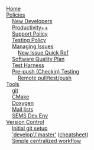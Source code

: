 <!-- NOTE: This sidebar is using two spaces after each line to force a newline.  Then we use four HTML spaces to indent.  This allows us to avoid using list bullets which take up valuable horizontal space.  The end result is a very compact sidebar. -->

[Home](https://github.com/trilinos/Trilinos/wiki)  
[Policies](https://github.com/trilinos/Trilinos/wiki/POLICIES)  
&nbsp;&nbsp;&nbsp;&nbsp;[New Developers](https://github.com/trilinos/Trilinos/wiki/New-Trilinos-Developers)  
&nbsp;&nbsp;&nbsp;&nbsp;[Productivity++](https://github.com/trilinos/Trilinos/wiki/Productivity---Initiative)  
&nbsp;&nbsp;&nbsp;&nbsp;[Support Policy](https://github.com/trilinos/Trilinos/wiki/Trilinos-Support-Policy)  
&nbsp;&nbsp;&nbsp;&nbsp;[Testing Policy](https://github.com/trilinos/Trilinos/wiki/Trilinos-Testing-Policy)  
&nbsp;&nbsp;&nbsp;&nbsp;[Managing Issues](https://github.com/trilinos/Trilinos/wiki/Managing-Trilinos-Project-Issues)  
&nbsp;&nbsp;&nbsp;&nbsp;&nbsp;&nbsp;&nbsp;&nbsp;[New Issue Quick Ref](https://github.com/trilinos/Trilinos/wiki/New-Issue-Cheat-Sheet)  
&nbsp;&nbsp;&nbsp;&nbsp;[Software Quality Plan](https://github.com/trilinos/Trilinos/wiki/Software-Quality-Plan)  
&nbsp;&nbsp;&nbsp;&nbsp;[Test Harness](https://github.com/trilinos/Trilinos/wiki/Policies--%7C-Testing)  
&nbsp;&nbsp;&nbsp;&nbsp;[Pre-push (Checkin) Testing](https://github.com/trilinos/Trilinos/wiki/Policies-%7C-Safe-Checkin-Testing)  
&nbsp;&nbsp;&nbsp;&nbsp;&nbsp;&nbsp;&nbsp;&nbsp;[Remote pull/test/push](https://github.com/trilinos/Trilinos/wiki/Local-development-with-remote-pull,-test,-and-push)   
[Tools](https://github.com/trilinos/Trilinos/wiki/TOOLS)  
&nbsp;&nbsp;&nbsp;&nbsp;[git](https://github.com/trilinos/Trilinos/wiki/Tools--%7C-Git)  
&nbsp;&nbsp;&nbsp;&nbsp;[CMake](https://github.com/trilinos/Trilinos/wiki/Tools-%7C--CMake)  
&nbsp;&nbsp;&nbsp;&nbsp;[Doxygen](https://github.com/trilinos/Trilinos/wiki/Tools-%7C-Doxygen)  
&nbsp;&nbsp;&nbsp;&nbsp;[Mail lists](https://github.com/trilinos/Trilinos/wiki/Tools-%7C-Mail-Lists)  
&nbsp;&nbsp;&nbsp;&nbsp;[SEMS Dev Env](https://github.com/trilinos/Trilinos/wiki/SEMS-Dev-Env)  
[Version Control](https://github.com/trilinos/Trilinos/wiki/VC-(VERSION-CONTROL))  
&nbsp;&nbsp;&nbsp;&nbsp;[Initial git setup](https://github.com/trilinos/Trilinos/wiki/VC-%7C-Initial-Git-Setup)  
&nbsp;&nbsp;&nbsp;&nbsp;['develop'/'master'](https://github.com/trilinos/Trilinos/wiki/VC-%7C-'develop'-'master'-workflow) ([cheatsheet](https://github.com/trilinos/Trilinos/wiki/VC-|-'develop'-'master'-workfow-cheat-sheet))  
&nbsp;&nbsp;&nbsp;&nbsp;[Simple centralized workflow](https://github.com/trilinos/Trilinos/wiki/VC-%7C-Simple-Centralized-Workflow)  